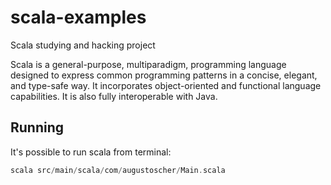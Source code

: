 # scala-examples

Scala studying and hacking project

Scala is a general-purpose, multiparadigm, programming language designed to express common programming patterns in a concise, elegant, and type-safe way. It incorporates object-oriented and functional language capabilities. It is also fully interoperable with Java.

## Running

It's possible to run scala from terminal:

```scala
scala src/main/scala/com/augustoscher/Main.scala
```
